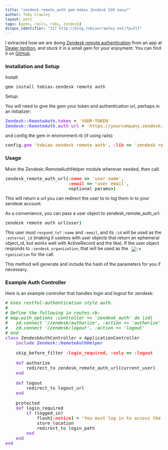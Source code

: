 ```yaml
---
title: "zendesk_remote_auth gem makes Zendesk SSO easy!"
author: Toby Crawley
layout: post
tags: [gems, rails, ruby, zendesk]
disqus_identifier: "217 http://blog.tobiascrawley.net/?p=217"
---
```



<div class="padding">

</div><!-- end .padding -->
<div class="border-gray"></div>
<div class="padding">

<p>I extracted how we are doing <a href="http://www.zendesk.com/api/remote_authentication">Zendesk remote authentication</a> from an app at <a href="http://dealerignition.com">Dealer Ignition</a>, and stuck it in a small gem for your enjoyment. You can find it on <a href="http://github.com/tobias/zendesk_remote_auth">GitHub</a>.</p>

<h3>Installation and Setup</h3>

<p>Install:</p>


<pre style="">gem install tobias-zendesk_remote_auth</pre>


<p>Setup:</p>

<p>You will need to give the gem your token and authentication url, perhaps in an initializer:</p>


<div class="wp_syntax"><div class="code"><pre class="ruby" style=""><span style="color:#6666ff; font-weight:bold;">Zendesk::RemoteAuth</span>.<span style="color:#9900CC;">token</span> = <span style="color:#996600;">'YOUR-TOKEN'</span>
<span style="color:#6666ff; font-weight:bold;">Zendesk::RemoteAuth</span>.<span style="color:#9900CC;">auth_url</span> = <span style="color:#996600;">'https://yourcompany.zendesk.com/access/remote/'</span></pre></div></div>




<p>and config the gem in environment.rb (if using rails):</p>


<div class="wp_syntax"><div class="code"><pre class="ruby" style="">config.<span style="color:#9900CC;">gem</span> <span style="color:#996600;">'tobias-zendesk_remote_auth'</span>, <span style="color:#ff3333; font-weight:bold;">:lib</span> <span style="color:#006600; font-weight:bold;">=&gt;</span> <span style="color:#996600;">'zendesk_remote_auth'</span>, <span style="color:#ff3333; font-weight:bold;">:source</span> <span style="color:#006600; font-weight:bold;">=&gt;</span> http:<span style="color:#006600; font-weight:bold;">//</span>gems.<span style="color:#9900CC;">github</span>.<span style="color:#9900CC;">com</span><span style="color:#996600;">'</span></pre></div></div>




<h3>Usage</h3>

<p>Mixin the Zendesk::RemoteAuthHelper module wherever needed, then call:</p>


<div class="wp_syntax"><div class="code"><pre class="ruby" style="">zendesk_remote_auth_url<span style="color:#006600; font-weight:bold;">(</span><span style="color:#ff3333; font-weight:bold;">:name</span> <span style="color:#006600; font-weight:bold;">=&gt;</span> <span style="color:#996600;">'user name'</span>,
                        <span style="color:#ff3333; font-weight:bold;">:email</span> <span style="color:#006600; font-weight:bold;">=&gt;</span> <span style="color:#996600;">'user email'</span>,
                        <span style="color:#006600; font-weight:bold;">&lt;</span>optional params<span style="color:#006600; font-weight:bold;">&gt;</span><span style="color:#006600; font-weight:bold;">)</span></pre></div></div>




<p>This will return a url you can redirect the user to to log them in to your zendesk account. </p>

<p>As a convenience, you can pass a user object to zendesk_remote_auth_url:</p>


<div class="wp_syntax"><div class="code"><pre class="ruby" style="">zendesk_remote_auth_url<span style="color:#006600; font-weight:bold;">(</span>user<span style="color:#006600; font-weight:bold;">)</span></pre></div></div>




<p>This user must <code>respond_to?</code> <code>:name</code> and <code>:email</code>, and its <code>:id</code> will be used as the <code>:external_id</code> (making it useless with user objects that return an ephemeral object_id, but works well with ActiveRecord and the like). If the user object responds to <code>:zendesk_organization</code>, that will be used as the <code> <img src="http://blog.tobiascrawley.net/wp-includes/images/smilies/icon_surprised.gif" alt=":o" class="wp-smiley"></img> rganization</code> for the call.</p>

<p>This method will generate and include the hash of the parameters for you if necessary. </p>

<h3>Example Auth Controller</h3>

<p>Here is an example controller that handles login and logout for zendesk:</p>


<div class="wp_syntax"><div class="code"><pre class="ruby" style=""><span style="color:#008000; font-style:italic;"># Uses restful-authentication style auth. </span>
<span style="color:#008000; font-style:italic;"># </span>
<span style="color:#008000; font-style:italic;"># Define the following in routes.rb:</span>
<span style="color:#008000; font-style:italic;"># map.with_options :controller =&gt; 'zendesk_auth' do |zd|</span>
<span style="color:#008000; font-style:italic;">#   zd.connect '/zendesk/authorize', :action =&gt; 'authorize'</span>
<span style="color:#008000; font-style:italic;">#   zd.connect '/zendesk/logout', :action =&gt; 'logout'</span>
<span style="color:#008000; font-style:italic;"># end</span>
<span style="color:#9966CC; font-weight:bold;">class</span> ZendeskAuthController <span style="color:#006600; font-weight:bold;">&lt;</span> ApplicationController
    <span style="color:#9966CC; font-weight:bold;">include</span> <span style="color:#6666ff; font-weight:bold;">Zendesk::RemoteAuthHelper</span>
    &nbsp;
    skip_before_filter <span style="color:#ff3333; font-weight:bold;">:login_required</span>, <span style="color:#ff3333; font-weight:bold;">:only</span> <span style="color:#006600; font-weight:bold;">=&gt;</span> <span style="color:#ff3333; font-weight:bold;">:logout</span>
    &nbsp;
    <span style="color:#9966CC; font-weight:bold;">def</span> authorize
        redirect_to zendesk_remote_auth_url<span style="color:#006600; font-weight:bold;">(</span>current_user<span style="color:#006600; font-weight:bold;">)</span>
    <span style="color:#9966CC; font-weight:bold;">end</span>
    &nbsp;
    <span style="color:#9966CC; font-weight:bold;">def</span> logout
        redirect_to logout_url
    <span style="color:#9966CC; font-weight:bold;">end</span>
    &nbsp;
    protected
    <span style="color:#9966CC; font-weight:bold;">def</span> login_required
        <span style="color:#9966CC; font-weight:bold;">if</span> !logged_in?
            flash<span style="color:#006600; font-weight:bold;">[</span><span style="color:#ff3333; font-weight:bold;">:notice</span><span style="color:#006600; font-weight:bold;">]</span> = <span style="color:#996600;">'You must log in to access the support site.'</span>
            store_location
            redirect_to login_path
        <span style="color:#9966CC; font-weight:bold;">end</span>
    <span style="color:#9966CC; font-weight:bold;">end</span>
<span style="color:#9966CC; font-weight:bold;">end</span></pre></div></div>



<!-- end .postmetadata -->












</div><!-- end .padding -->

